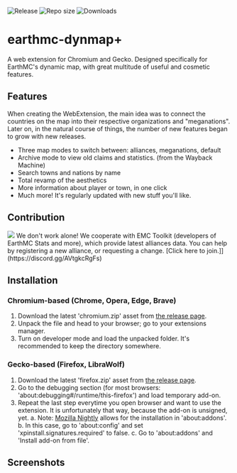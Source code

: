 ![Release](https://img.shields.io/github/v/release/3meraldK/earthmc-dynmapcolor) ![Repo size](https://img.shields.io/github/repo-size/3meraldK/earthmc-dynmapcolor) ![Downloads](https://img.shields.io/github/downloads/3meraldK/earthmc-dynmapcolor/total)

# earthmc-dynmap+
A web extension for Chromium and Gecko. Designed specifically for EarthMC's dynamic map, with great multitude of useful and cosmetic features.

## Features
When creating the WebExtension, the main idea was to connect the countries on the map into their respective organizations and "meganations". Later on, in the natural course of things, the number of new features began to grow with new releases.
* Three map modes to switch between: alliances, meganations, default
* Archive mode to view old claims and statistics. (from the Wayback Machine)
* Search towns and nations by name
* Total revamp of the aesthetics
* More information about player or town, in one click
* Much more! It's regularly updated with new stuff you'll like.

## Contribution
<a href="https://discord.gg/AVtgkcRgFs">
  <img src="https://img.shields.io/discord/966271635894190090?logo=discord"></a>
We don't work alone! We cooperate with EMC Toolkit (developers of EarthMC Stats and more), which provide latest alliances data. You can help by registering a new alliance, or requesting a change. [Click here to join.]](https://discord.gg/AVtgkcRgFs)

## Installation
### Chromium-based (Chrome, Opera, Edge, Brave)
1. Download the latest 'chromium.zip' asset from [the release page](https://github.com/3meraldK/earthmc-dynmapcolor/releases).
2. Unpack the file and head to your browser; go to your extensions manager.
3. Turn on developer mode and load the unpacked folder. It's recommended to keep the directory somewhere.

### Gecko-based (Firefox, LibraWolf)
1. Download the latest 'firefox.zip' asset from [the release page](https://github.com/3meraldK/earthmc-dynmapcolor/releases).
2. Go to the debugging section (for most browsers: 'about:debugging#/runtime/this-firefox') and load temporary add-on.
3. Repeat the last step everytime you open browser and want to use the extension. It is unfortunately that way, because the add-on is unsigned, yet. 
a. Note: [Mozilla Nightly](https://www.mozilla.org/en-US/firefox/developer) allows for the installation in 'about:addons'.
b. In this case, go to 'about:config' and set 'xpinstall.signatures.required' to false.
c. Go to 'about:addons' and 'Install add-on from file'.

## Screenshots